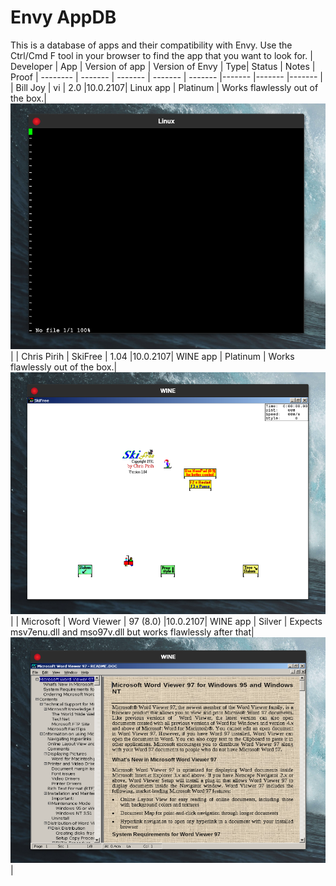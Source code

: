 # Envy AppDB
This is a database of apps and their compatibility with Envy. Use the Ctrl/Cmd F tool in your browser to find the app that you want to look for.
| Developer | App | Version of app | Version of Envy | Type| Status | Notes | Proof 
| -------- | ------- | ------- | ------- |  ------- |------- |------- |------- |
| Bill Joy | vi | 2.0   |10.0.2107| Linux app | Platinum | Works flawlessly out of the box.| ![SkiFree working just fine](https://github.com/envyjs/appdb/blob/main/media/vi.png)|
| Chris Pirih | SkiFree | 1.04   |10.0.2107| WINE app | Platinum | Works flawlessly out of the box.| ![SkiFree working just fine](https://github.com/envyjs/appdb/blob/main/media/sf.png)|
| Microsoft | Word Viewer | 97 (8.0)   |10.0.2107| WINE app | Silver | Expects msv7enu.dll and mso97v.dll but works flawlessly after that| ![Word Viewer 97 working just fine](https://github.com/envyjs/appdb/blob/main/media/wv97.png)|
